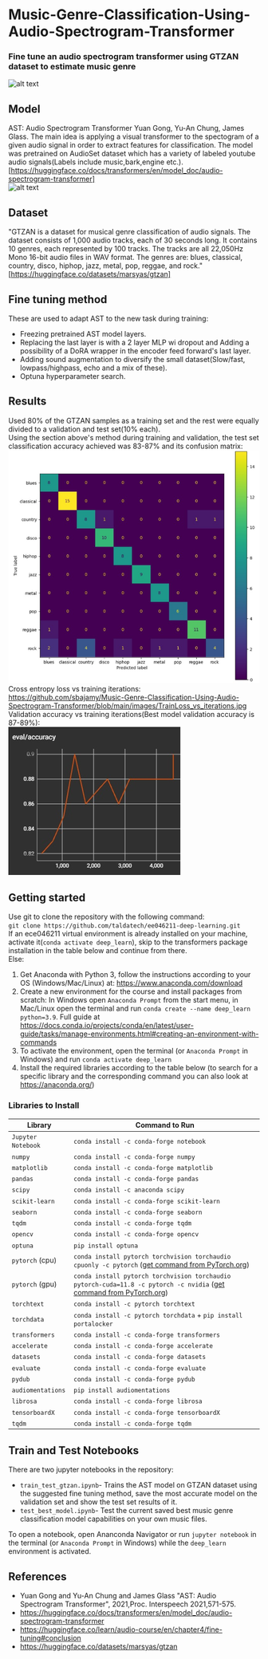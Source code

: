 # Music-Genre-Classification-Using-Audio-Spectrogram-Transformer
### Fine tune an audio spectrogram transformer using GTZAN dataset to estimate music genre
![alt text](https://github.com/sbajamy/Music-Genre-Classification-Using-Audio-Spectrogram-Transformer/blob/main/images/OpeningImage.jpg)  
## Model  
AST: Audio Spectrogram Transformer Yuan Gong, Yu-An Chung, James Glass. The main idea is applying a visual transformer to the spectogram of a given audio signal in order to extract features for classification. The model was pretrained on AudioSet dataset which has a variety of labeled youtube audio signals(Labels include music,bark,engine etc.). [https://huggingface.co/docs/transformers/en/model_doc/audio-spectrogram-transformer]  
![alt text](https://github.com/sbajamy/Music-Genre-Classification-Using-Audio-Spectrogram-Transformer/blob/main/images/AST.jpg)  
## Dataset
"GTZAN is a dataset for musical genre classification of audio signals. The dataset consists of 1,000 audio tracks, each of 30 seconds long. It contains 10 genres, each represented by 100 tracks. The tracks are all 22,050Hz Mono 16-bit audio files in WAV format. The genres are: blues, classical, country, disco, hiphop, jazz, metal, pop, reggae, and rock."[https://huggingface.co/datasets/marsyas/gtzan]
## Fine tuning method
These are used to adapt AST to the new task during training:
* Freezing pretrained AST model layers. 
* Replacing the last layer is with a 2 layer MLP wi dropout and Adding a possibility of a DoRA wrapper in the encoder feed forward's last layer. 
* Adding sound augmentation to diversify the small dataset(Slow/fast, lowpass/highpass, echo and a mix of these).
* Optuna hyperparameter search.  
## Results
Used 80% of the GTZAN samples as a training set and the rest were equally divided to a validation and test set(10% each).  
Using the section above's method during training and validation, the test set classification accuracy achieved was 83-87% and its confusion matrix:  
![alt text](https://github.com/sbajamy/Music-Genre-Classification-Using-Audio-Spectrogram-Transformer/blob/main/images/Test_confusion_matrix.jpg)  
Cross entropy loss vs training iterations:  
https://github.com/sbajamy/Music-Genre-Classification-Using-Audio-Spectrogram-Transformer/blob/main/images/TrainLoss_vs_iterations.jpg
Validation accuracy vs training iterations(Best model validation accuracy is 87-89%):  
![alt text](https://github.com/sbajamy/Music-Genre-Classification-Using-Audio-Spectrogram-Transformer/blob/main/images/Validation_vs_iterations.jpg)  
## Getting started
Use git to clone the repository with the following command:   
`git clone https://github.com/taldatech/ee046211-deep-learning.git`   
If an ece046211 virtual environment is already installed on your machine, activate it(`conda activate deep_learn`), skip to the transformers package installation in the table below and continue from there.    
Else:
1. Get Anaconda with Python 3, follow the instructions according to your OS (Windows/Mac/Linux) at: https://www.anaconda.com/download
2. Create a new environment for the course and install packages from scratch:
In Windows open `Anaconda Prompt` from the start menu, in Mac/Linux open the terminal and run `conda create --name deep_learn python=3.9`. Full guide at https://docs.conda.io/projects/conda/en/latest/user-guide/tasks/manage-environments.html#creating-an-environment-with-commands
4. To activate the environment, open the terminal (or `Anaconda Prompt` in Windows) and run `conda activate deep_learn`
5. Install the required libraries according to the table below (to search for a specific library and the corresponding command you can also look at https://anaconda.org/)

### Libraries to Install

|Library         | Command to Run |
|----------------|---------|
|`Jupyter Notebook`|  `conda install -c conda-forge notebook`|
|`numpy`|  `conda install -c conda-forge numpy`|
|`matplotlib`|  `conda install -c conda-forge matplotlib`|
|`pandas`|  `conda install -c conda-forge pandas`|
|`scipy`| `conda install -c anaconda scipy `|
|`scikit-learn`|  `conda install -c conda-forge scikit-learn`|
|`seaborn`|  `conda install -c conda-forge seaborn`|
|`tqdm`| `conda install -c conda-forge tqdm`|
|`opencv`| `conda install -c conda-forge opencv`|
|`optuna`| `pip install optuna`|
|`pytorch` (cpu)| `conda install pytorch torchvision torchaudio cpuonly -c pytorch` (<a href="https://pytorch.org/get-started/locally/">get command from PyTorch.org</a>)|
|`pytorch` (gpu)| `conda install pytorch torchvision torchaudio pytorch-cuda=11.8 -c pytorch -c nvidia` (<a href="https://pytorch.org/get-started/locally/">get command from PyTorch.org</a>)|
|`torchtext`| `conda install -c pytorch torchtext`|
|`torchdata`| `conda install -c pytorch torchdata` + `pip install portalocker`|
|`transformers`|`conda install -c conda-forge transformers`|
|`accelerate`|`conda install -c conda-forge accelerate`|
|`datasets`|`conda install -c conda-forge datasets`|
|`evaluate`|`conda install -c conda-forge evaluate`|
|`pydub`|`conda install -c conda-forge pydub`|
|`audiomentations`|`pip install audiomentations`|
|`librosa`|`conda install -c conda-forge librosa`|
|`tensorboardX`|`conda install -c conda-forge tensorboardX`|
|`tqdm`|`conda install -c conda-forge tqdm`|
## Train and Test Notebooks
There are two jupyter notebooks in the repository:  
* `train_test_gtzan.ipynb`- Trains the AST model on GTZAN dataset using the suggested fine tuning method, save the most accurate model on the validation set and show the test set results of it.
* `test_best_model.ipynb`- Test the current saved best music genre classification model capabilities on your own music files.  

To open a notebook, open Ananconda Navigator or run `jupyter notebook` in the terminal (or `Anaconda Prompt` in Windows) while the `deep_learn` environment is activated.   
## References
* Yuan Gong and Yu-An Chung and James Glass "AST: Audio Spectrogram Transformer", 2021,Proc. Interspeech 2021,571-575.
* https://huggingface.co/docs/transformers/en/model_doc/audio-spectrogram-transformer
* https://huggingface.co/learn/audio-course/en/chapter4/fine-tuning#conclusion
* https://huggingface.co/datasets/marsyas/gtzan